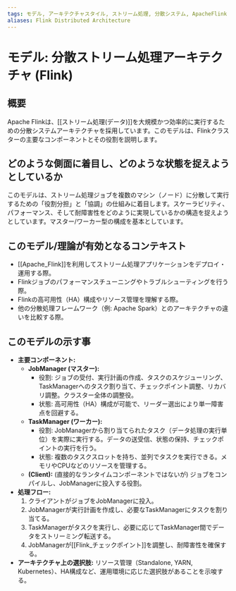```yaml
---
tags: モデル, アーキテクチャスタイル, ストリーム処理, 分散システム, ApacheFlink
aliases: Flink Distributed Architecture
---
```


# モデル: 分散ストリーム処理アーキテクチャ (Flink)

## 概要
Apache Flinkは、[[ストリーム処理(データ)]]を大規模かつ効率的に実行するための分散システムアーキテクチャを採用しています。このモデルは、Flinkクラスターの主要なコンポーネントとその役割を説明します。

## どのような側面に着目し、どのような状態を捉えようとしているか
このモデルは、ストリーム処理ジョブを複数のマシン（ノード）に分散して実行するための「役割分担」と「協調」の仕組みに着目します。スケーラビリティ、パフォーマンス、そして耐障害性をどのように実現しているかの構造を捉えようとしています。マスター/ワーカー型の構成を基本としています。

## このモデル/理論が有効となるコンテキスト
* [[Apache_Flink]]を利用してストリーム処理アプリケーションをデプロイ・運用する際。
* Flinkジョブのパフォーマンスチューニングやトラブルシューティングを行う際。
* Flinkの高可用性（HA）構成やリソース管理を理解する際。
* 他の分散処理フレームワーク（例: Apache Spark）とのアーキテクチャの違いを比較する際。

## このモデルの示す事
* **主要コンポーネント:**
    * **JobManager (マスター):**
        * 役割: ジョブの受付、実行計画の作成、タスクのスケジューリング、TaskManagerへのタスク割り当て、チェックポイント調整、リカバリ調整。クラスター全体の調整役。
        * 状態: 高可用性（HA）構成が可能で、リーダー選出により単一障害点を回避する。
    * **TaskManager (ワーカー):**
        * 役割: JobManagerから割り当てられたタスク（データ処理の実行単位）を実際に実行する。データの送受信、状態の保持、チェックポイントの実行を行う。
        * 状態: 複数のタスクスロットを持ち、並列でタスクを実行できる。メモリやCPUなどのリソースを管理する。
    * **(Client):** (直接的なランタイムコンポーネントではないが) ジョブをコンパイルし、JobManagerに投入する役割。
* **処理フロー:**
    1.  クライアントがジョブをJobManagerに投入。
    2.  JobManagerが実行計画を作成し、必要なTaskManagerにタスクを割り当てる。
    3.  TaskManagerがタスクを実行し、必要に応じてTaskManager間でデータをストリーミング転送する。
    4.  JobManagerが[[Flink_チェックポイント]]を調整し、耐障害性を確保する。
* **アーキテクチャ上の選択肢:** リソース管理（Standalone, YARN, Kubernetes）、HA構成など、運用環境に応じた選択肢があることを示唆する。
